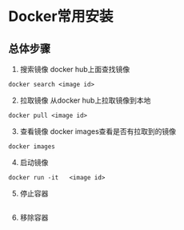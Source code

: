 # Docker常用安装
## 总体步骤
1. 搜索镜像
  docker hub上面查找镜像
```
docker search <image id>
```
2. 拉取镜像
  从docker hub上拉取镜像到本地
```
docker pull <image id>
```
3. 查看镜像
 docker images查看是否有拉取到的镜像
```
docker images
```
4. 启动镜像
```
docker run -it   <image id>
```
5. 停止容器
```
```
6. 移除容器
```
```
